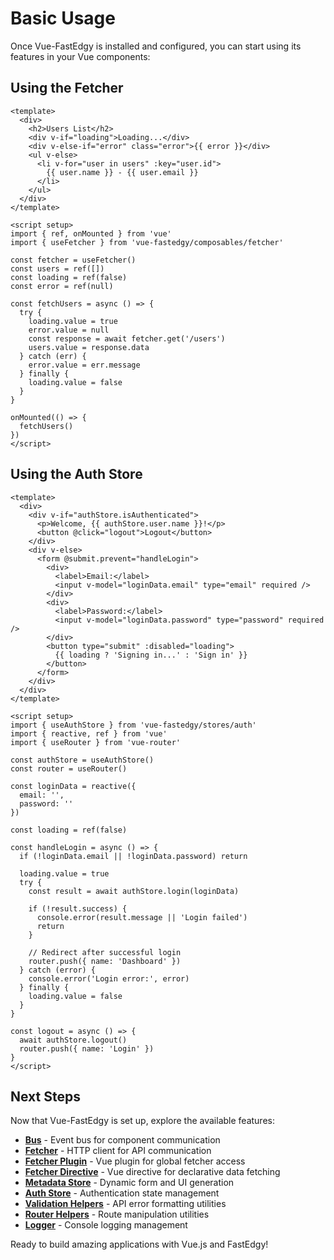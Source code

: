 # Basic Usage

Once Vue-FastEdgy is installed and configured, you can start using its features in your Vue components:

## Using the Fetcher

```vue
<template>
  <div>
    <h2>Users List</h2>
    <div v-if="loading">Loading...</div>
    <div v-else-if="error" class="error">{{ error }}</div>
    <ul v-else>
      <li v-for="user in users" :key="user.id">
        {{ user.name }} - {{ user.email }}
      </li>
    </ul>
  </div>
</template>

<script setup>
import { ref, onMounted } from 'vue'
import { useFetcher } from 'vue-fastedgy/composables/fetcher'

const fetcher = useFetcher()
const users = ref([])
const loading = ref(false)
const error = ref(null)

const fetchUsers = async () => {
  try {
    loading.value = true
    error.value = null
    const response = await fetcher.get('/users')
    users.value = response.data
  } catch (err) {
    error.value = err.message
  } finally {
    loading.value = false
  }
}

onMounted(() => {
  fetchUsers()
})
</script>
```

## Using the Auth Store

```vue
<template>
  <div>
    <div v-if="authStore.isAuthenticated">
      <p>Welcome, {{ authStore.user.name }}!</p>
      <button @click="logout">Logout</button>
    </div>
    <div v-else>
      <form @submit.prevent="handleLogin">
        <div>
          <label>Email:</label>
          <input v-model="loginData.email" type="email" required />
        </div>
        <div>
          <label>Password:</label>
          <input v-model="loginData.password" type="password" required />
        </div>
        <button type="submit" :disabled="loading">
          {{ loading ? 'Signing in...' : 'Sign in' }}
        </button>
      </form>
    </div>
  </div>
</template>

<script setup>
import { useAuthStore } from 'vue-fastedgy/stores/auth'
import { reactive, ref } from 'vue'
import { useRouter } from 'vue-router'

const authStore = useAuthStore()
const router = useRouter()

const loginData = reactive({
  email: '',
  password: ''
})

const loading = ref(false)

const handleLogin = async () => {
  if (!loginData.email || !loginData.password) return

  loading.value = true
  try {
    const result = await authStore.login(loginData)

    if (!result.success) {
      console.error(result.message || 'Login failed')
      return
    }

    // Redirect after successful login
    router.push({ name: 'Dashboard' })
  } catch (error) {
    console.error('Login error:', error)
  } finally {
    loading.value = false
  }
}

const logout = async () => {
  await authStore.logout()
  router.push({ name: 'Login' })
}
</script>
```

## Next Steps

Now that Vue-FastEdgy is set up, explore the available features:

- **[Bus](bus/overview.md)** - Event bus for component communication
- **[Fetcher](fetcher/overview.md)** - HTTP client for API communication
- **[Fetcher Plugin](fetcher-plugin/overview.md)** - Vue plugin for global fetcher access
- **[Fetcher Directive](fetcher-directive/overview.md)** - Vue directive for declarative data fetching
- **[Metadata Store](metadata-store/overview.md)** - Dynamic form and UI generation
- **[Auth Store](auth-store/overview.md)** - Authentication state management
- **[Validation Helpers](validations/overview.md)** - API error formatting utilities
- **[Router Helpers](routers/overview.md)** - Route manipulation utilities
- **[Logger](logger/overview.md)** - Console logging management

Ready to build amazing applications with Vue.js and FastEdgy!
